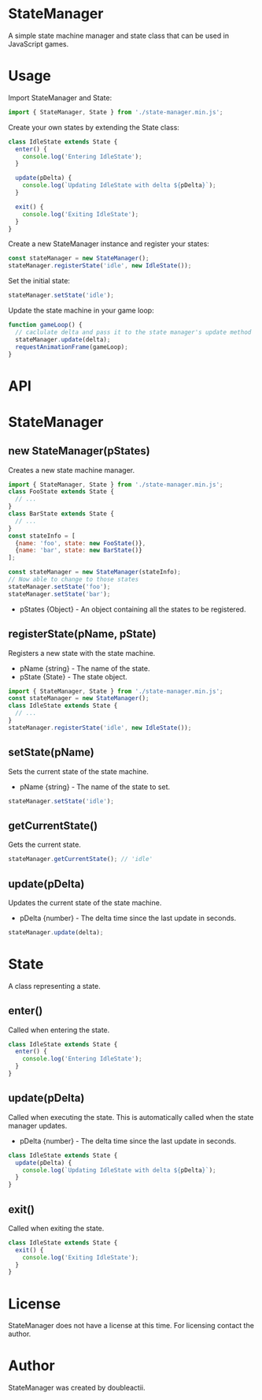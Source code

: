 # StateManager
A simple state machine manager and state class that can be used in JavaScript games.

# Usage
Import StateManager and State:
```js
import { StateManager, State } from './state-manager.min.js';
```
Create your own states by extending the State class:
```js
class IdleState extends State {
  enter() {
    console.log('Entering IdleState');
  }

  update(pDelta) {
    console.log(`Updating IdleState with delta ${pDelta}`);
  }

  exit() {
    console.log('Exiting IdleState');
  }
}
```
Create a new StateManager instance and register your states:
```js
const stateManager = new StateManager();
stateManager.registerState('idle', new IdleState());
```
Set the initial state:
```js
stateManager.setState('idle');
```
Update the state machine in your game loop:
```js
function gameLoop() {
  // caclulate delta and pass it to the state manager's update method
  stateManager.update(delta);
  requestAnimationFrame(gameLoop);
}
```
# API
# StateManager  

## new StateManager(pStates)  
Creates a new state machine manager.
```js
import { StateManager, State } from './state-manager.min.js';
class FooState extends State {
  // ...
}
class BarState extends State {
  // ...
}
const stateInfo = [
  {name: 'foo', state: new FooState()},
  {name: 'bar', state: new BarState()}
];

const stateManager = new StateManager(stateInfo);
// Now able to change to those states
stateManager.setState('foo');
stateManager.setState('bar');
```

- pStates {Object<State>} - An object containing all the states to be registered.
## registerState(pName, pState)  
Registers a new state with the state machine.

- pName {string} - The name of the state.
- pState {State} - The state object.
```js
import { StateManager, State } from './state-manager.min.js';
const stateManager = new StateManager();
class IdleState extends State {
  // ...
}
stateManager.registerState('idle', new IdleState());
```

## setState(pName)  
Sets the current state of the state machine.

- pName {string} - The name of the state to set.
```js
stateManager.setState('idle');
```
## getCurrentState()  
Gets the current state.

```js
stateManager.getCurrentState(); // 'idle'
```

## update(pDelta)  
Updates the current state of the state machine.

- pDelta {number} - The delta time since the last update in seconds.
```js
stateManager.update(delta);
```

# State
A class representing a state.

## enter()
Called when entering the state.
```js
class IdleState extends State {
  enter() {
    console.log('Entering IdleState');
  }
}
```

## update(pDelta)
Called when executing the state. This is automatically called when the state manager updates.

- pDelta {number} - The delta time since the last update in seconds.
```js
class IdleState extends State {
  update(pDelta) {
    console.log(`Updating IdleState with delta ${pDelta}`);
  }
}
```

## exit()
Called when exiting the state.
```js
class IdleState extends State {
  exit() {
    console.log('Exiting IdleState');
  }
}
```

# License
StateManager does not have a license at this time. For licensing contact the author.

# Author
StateManager was created by doubleactii.